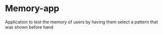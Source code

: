# Memory-app


Application to test the memory of users by having them select a pattern that was shown before hand